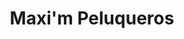 ---
title: "Maxi'm Peluqueros"
url: /valle-de-trapaga-trapagaran/maxim-peluqueros/
shop: peluquería
---